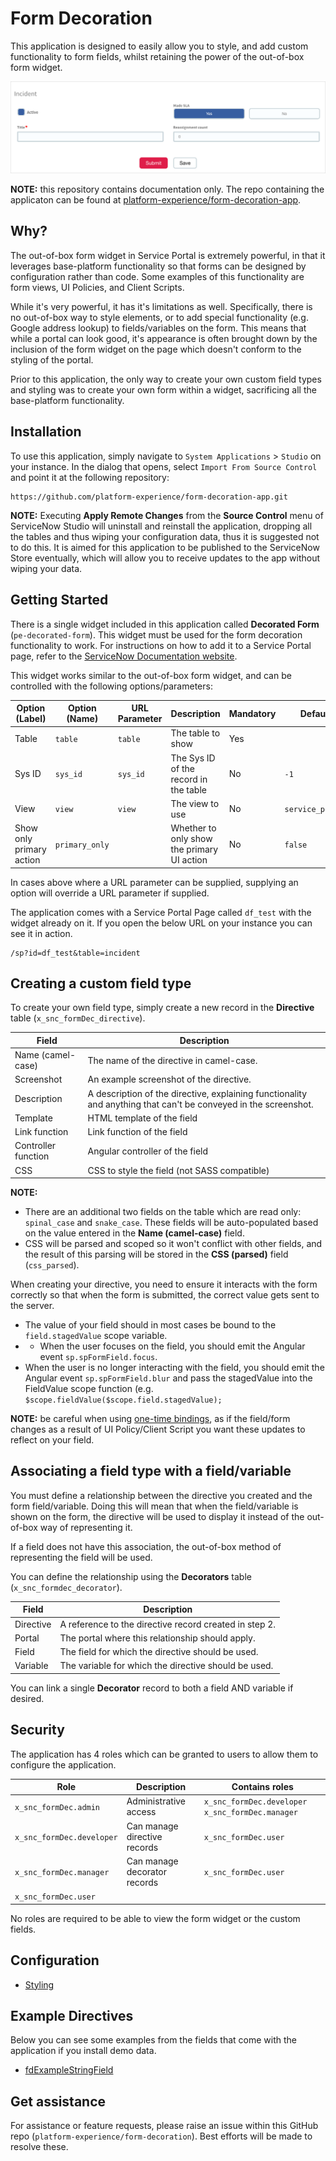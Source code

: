 # Form Decoration

This application is designed to easily allow you to style, and add custom functionality to form fields, whilst retaining the power of the out-of-box form widget.

![Decorated Form](decorated-form.png)

**NOTE:** this repository contains documentation only. The repo containing the applicaton can be found at [platform-experience/form-decoration-app](https://github.com/platform-experience/form-decoration-app).

## Why?

The out-of-box form widget in Service Portal is extremely powerful, in that it leverages base-platform functionality so that forms can be designed by configuration rather than code. Some examples of this functionality are form views, UI Policies, and Client Scripts.

While it's very powerful, it has it's limitations as well. Specifically, there is no out-of-box way to style elements, or to add special functionality (e.g. Google address lookup) to fields/variables on the form. This means that while a portal can look good, it's appearance is often brought down by the inclusion of the form widget on the page which doesn't conform to the styling of the portal.

Prior to this application, the only way to create your own custom field types and styling was to create your own form within a widget, sacrificing all the base-platform functionality.

## Installation

To use this application, simply navigate to `System Applications` > `Studio` on your instance. In the dialog that opens, select `Import From Source Control` and point it at the following repository:

```
https://github.com/platform-experience/form-decoration-app.git
```
**NOTE:** Executing **Apply Remote Changes** from the **Source Control** menu of ServiceNow Studio will uninstall and reinstall the application, dropping all the tables and thus wiping your configuration data, thus it is suggested not to do this. It is aimed for this application to be published to the ServiceNow Store eventually, which will allow you to receive updates to the app without wiping your data.
## Getting Started
There is a single widget included in this application called **Decorated Form** (`pe-decorated-form`). This widget must be used for the form decoration functionality to work. For instructions on how to add it to a Service Portal page, refer to the [ServiceNow Documentation website](https://docs.servicenow.com/bundle/helsinki-servicenow-platform/page/build/service-portal/task/t_AddWidgetsToAPage.html).

This widget works similar to the out-of-box form widget, and can be controlled with the following options/parameters:

| Option (Label)  | Option (Name)  | URL Parameter | Description | Mandatory | Default |
| ------------- | ------------- | ------------- | ------------- | ------------- | ------------- |
| Table  | `table` | `table` | The table to show | Yes |
| Sys ID  | `sys_id` | `sys_id` | The Sys ID of the record in the table  | No | `-1` |
| View  | `view` | `view` | The view to use | No | `service_portal` |
| Show only primary action  | `primary_only` |  | Whether to only show the primary UI action | No | `false` |

In cases above where a URL parameter can be supplied, supplying an option will override a URL parameter if supplied.

The application comes with a Service Portal Page called `df_test` with the widget already on it. If you open the below URL on your instance you can see it in action.

```
/sp?id=df_test&table=incident
```

## Creating a custom field type
To create your own field type, simply create a new record in the **Directive** table (`x_snc_formDec_directive`).

| Field  | Description |
| ------------- | ------------- |
| Name (camel-case)  | The name of the directive in camel-case.  |
| Screenshot  | An example screenshot of the directive.  |
| Description  | A description of the directive, explaining functionality and anything that can't be conveyed in the screenshot.  |
| Template  | HTML template of the field |
| Link function  | Link function of the field |
| Controller function  | Angular controller of the field |
| CSS  | CSS to style the field (not SASS compatible) |

**NOTE:** 

- There are an additional two fields on the table which are read only: `spinal_case` and `snake_case`. These fields will be auto-populated based on the value entered in the **Name (camel-case)** field.
- CSS will be parsed and scoped so it won't conflict with other fields, and the result of this parsing will be stored in the **CSS (parsed)** field (`css_parsed`).

When creating your directive, you need to ensure it interacts with the form correctly so that when the form is submitted, the correct value gets sent to the server.

- The value of your field should in most cases be bound to the `field.stagedValue` scope variable.
- - When the user focuses on the field, you should emit the Angular event `sp.spFormField.focus`.
- When the user is no longer interacting with the field, you should emit the Angular event `sp.spFormField.blur` and pass the stagedValue into the FieldValue scope function (e.g. `$scope.fieldValue($scope.field.stagedValue);`

**NOTE:**  be careful when using [one-time bindings](https://toddmotto.com/angular-one-time-binding-syntax/), as if the field/form changes as a result of UI Policy/Client Script you want these updates to reflect on your field.

## Associating a field type with a field/variable
You must define a relationship between the directive you created and the form field/variable. Doing this will mean that when the field/variable is shown on the form, the directive will be used to display it instead of the out-of-box way of representing it.

If a field does not have this association, the out-of-box method of representing the field will be used.

You can define the relationship using the **Decorators** table (`x_snc_formdec_decorator`).

| Field  | Description |
| ------------- | ------------- |
| Directive  | A reference to the directive record created in step 2. |
| Portal  | The portal where this relationship should apply. |
| Field  | The field for which the directive should be used. |
| Variable  | The variable for which the directive should be used. |

You can link a single **Decorator** record to both a field AND variable if desired.
## Security
The application has 4 roles which can be granted to users to allow them to configure the application.

| Role  | Description | Contains roles |
| ------------- | ------------- | ------------- |
| `x_snc_formDec.admin`  | Administrative access | `x_snc_formDec.developer` `x_snc_formDec.manager ` |
| `x_snc_formDec.developer`  | Can manage directive records | `x_snc_formDec.user` |
| `x_snc_formDec.manager`  | Can manage decorator records | `x_snc_formDec.user` |
| `x_snc_formDec.user`  |  | |

No roles are required to be able to view the form widget or the custom fields.

## Configuration

- [Styling](/blob/master/README.md)

## Example Directives
Below you can see some examples from the fields that come with the application if you install demo data.

- [fdExampleStringField](/blob/master/examples/fdExampleStringField)

## Get assistance

For assistance or feature requests, please raise an issue within this GitHub repo (`platform-experience/form-decoration`). Best efforts will be made to resolve these.